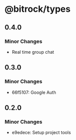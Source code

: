 # @bitrock/types

## 0.4.0

### Minor Changes

- Real time group chat

## 0.3.0

### Minor Changes

- 66f5107: Google Auth

## 0.2.0

### Minor Changes

- e9edece: Setup project tools
